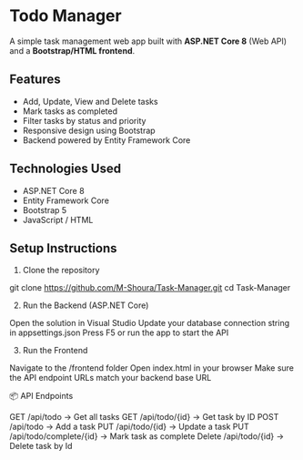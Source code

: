 # Todo Manager

A simple task management web app built with **ASP.NET Core 8** (Web API) and a **Bootstrap/HTML frontend**.

## Features

- Add, Update, View and Delete tasks
- Mark tasks as completed
- Filter tasks by status and priority
- Responsive design using Bootstrap
- Backend powered by Entity Framework Core

## Technologies Used

- ASP.NET Core 8
- Entity Framework Core
- Bootstrap 5
- JavaScript / HTML


## Setup Instructions

1. Clone the repository

git clone https://github.com/M-Shoura/Task-Manager.git
cd Task-Manager

2. Run the Backend (ASP.NET Core)

Open the solution in Visual Studio
Update your database connection string in appsettings.json
Press F5 or run the app to start the API

3. Run the Frontend

Navigate to the /frontend folder
Open index.html in your browser
Make sure the API endpoint URLs match your backend base URL

📦 API Endpoints

GET     /api/todo                 -> Get all tasks
GET     /api/todo/{id}            -> Get task by ID
POST    /api/todo                 -> Add a task
PUT     /api/todo/{id}            -> Update a task
PUT     /api/todo/complete/{id}   -> Mark task as complete
Delete  /api/todo/{id}            -> Delete task by Id

